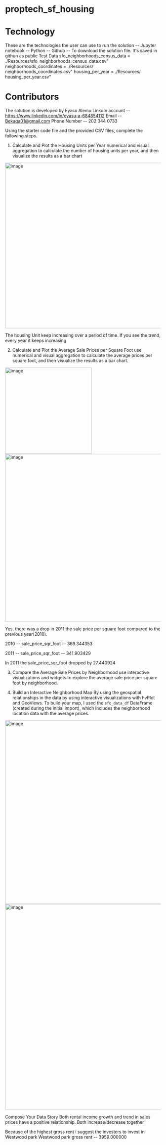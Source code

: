 # proptech_sf_housing
# Technology 
 These are the technologies the user can use to run the solution -- Jupyter notebook  -- Python -- Github -- To download the solution file. It's saved in githun as public
Test Data 
sfo_neighborhoods_census_data = ./Resources/sfo_neighborhoods_census_data.csv"
neighborhoods_coordinates = ./Resources/ neighborhoods_coordinates.csv"
housing_per_year = ./Resources/ housing_per_year.csv"

 # Contributors 
 The solution is developed by Eyasu Alemu LinkdIn account -- https://www.linkedin.com/in/eyasu-a-684854112 Email -- Bekaqa01@gmail.com Phone Number -- 202 344 0733


Using the starter code file and the provided CSV files, complete the following steps.

1.	Calculate and Plot the Housing Units per Year
numerical and visual aggregation to calculate the number of housing units per year, and then visualize the results as a bar chart

<img width="536" alt="image" src="https://user-images.githubusercontent.com/44585226/235377137-1e1bdc53-6680-4106-a8f1-a31d86519910.png">


The housing Unit keep increasing over a period of time. If you see the trend, every year it keeps increasing

2.	Calculate and Plot the Average Sale Prices per Square Foot
use numerical and visual aggregation to calculate the average prices per square foot, and then visualize the results as a bar chart.

<img width="280" alt="image" src="https://user-images.githubusercontent.com/44585226/235377196-14c145a2-f228-460d-b43a-b1003ffb3bbf.png">

<img width="544" alt="image" src="https://user-images.githubusercontent.com/44585226/235377178-fc76f45a-223c-414a-ae75-cce128bb53e9.png">


Yes, there was a drop in 2011 the sale price per square foot compared to the previous year(2010). 

2010 -- sale_price_sqr_foot -- 369.344353

2011 -- sale_price_sqr_foot -- 341.903429

In 2011 the sale_price_sqr_foot dropped by 27.440924

3.	Compare the Average Sale Prices by Neighborhood
 use interactive visualizations and widgets to explore the average sale price per square foot by neighborhood. 

4.	Build an Interactive Neighborhood Map
By using the geospatial relationships in the data by using interactive visualizations with hvPlot and GeoViews. To build your map, I used the `sfo_data_df` DataFrame (created during the initial import), which includes the neighborhood location data with the average prices. 

<img width="595" alt="image" src="https://user-images.githubusercontent.com/44585226/235377254-45f29a3d-560c-4b61-a7e9-70b0c6bd8633.png">

<img width="667" alt="image" src="https://user-images.githubusercontent.com/44585226/235377275-27580116-276e-47bf-b53d-613e74950caf.png">

Compose Your Data Story
Both rental income growth and trend in sales prices have a positive relationship. Both increase/decrease together

Because of the highest gross rent i suggest the investers to invest in Westwood park 
Westwood park gross rent -- 3959.000000
